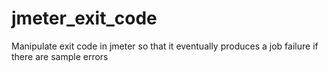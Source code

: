 # jmeter_exit_code
Manipulate exit code in jmeter so that it eventually produces a job failure if there are sample errors
